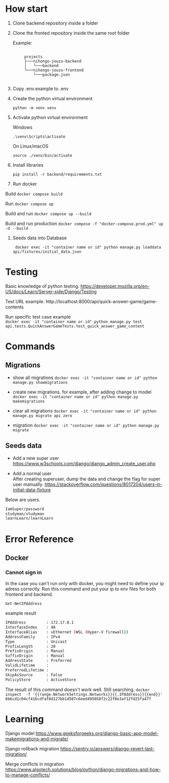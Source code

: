 # How start

1.  Clone backend repository inside a folder

1.  Clone the fronted repository inside the same root folder

    Example:
    ```

         projects
         ├───nihongo-jouzu-backend
         │   └───backend
         └───nihongo-jouzu-frontend
             └───package.json


1.  Copy .env.example to .env

1.  Create the python virtual environment

    `python -m venv venv`

1.  Activate python virtual environment

    Windows

    `.\venv\Scripts\activate`

    On Linux/macOS

    `source ./venv/bin/activate`

1.  Install libraries

    `pip install -r backend/requirements.txt`

1.  Run docker

   Build  ```docker compose build```
     
   Run  ```docker compose up```
   
   Build and run  ```docker compose up --build```
   
   Build and run production  ```docker compose -f "docker-compose.prod.yml" up -d --build```

1. Seeds data into Database

    ` docker exec -it "container name or id" python manage.py loaddata api/fixtures/initial_data.json`

# Testing
Basic knowledge of python testing.
https://developer.mozilla.org/en-US/docs/Learn/Server-side/Django/Testing

Test URL example.
http://localhost:8000/api/quick-answer-game/game-contents

Run specific test case example<br>
`docker exec -it "container name or id" python manage.py test api.tests.QuickAnswerGameTests.test_quick_answer_game_content`


# Commands
## Migrations
* show all migrations
`docker exec -it "container name or id" python manage.py showmigrations`

* create new migrations. for example, after adding change to model
`docker exec -it "container name or id" python manage.py makemigrations`

* clear all migrations
`docker exec -it "container name or id" python manage.py migrate api zero`

* migration
`docker exec -it "container name or id" python manage.py migrate`

## Seeds data
* Add a new super user<br>
https://www.w3schools.com/django/django_admin_create_user.php

* Add a normal user<br>
After creating superuser, dump the data and change the flag for super user manually.
https://stackoverflow.com/questions/8017204/users-in-initial-data-fixture

Below are users.<br>

```bash
IamSuper/password
studyman/studyman
learnLearn/learnLearn
```


# Error Reference

## Docker

### Cannot sign in
In the case you can't run only with docker, you might need to define your ip adress correctly.
Run this command and put your ip to env files for both frontend and backend.

`Get-NetIPAddress`

example result
```bash
IPAddress         : 172.17.0.1
InterfaceIndex    : 48
InterfaceAlias    : vEthernet (WSL (Hyper-V firewall))
AddressFamily     : IPv4
Type              : Unicast
PrefixLength      : 20
PrefixOrigin      : Manual
SuffixOrigin      : Manual
AddressState      : Preferred
ValidLifetime     :
PreferredLifetime :
SkipAsSource      : False
PolicyStore       : ActiveStore
```
The result of this command doesn't work well. Still searching.
`docker inspect  -f '{{range.NetworkSettings.Networks}}{{.IPAddress}}{{end}}' 6b6cd1c04cf416cdfaf8d127bb1d507c6eed495058f2c22f0e3af12fd25fa47f`


# Learning
Django model
https://www.geeksforgeeks.org/django-basic-app-model-makemigrations-and-migrate/

Django rollback migration
https://sentry.io/answers/django-revert-last-migration/

Merge conflicts in migration
https://www.algotech.solutions/blog/python/django-migrations-and-how-to-manage-conflicts/